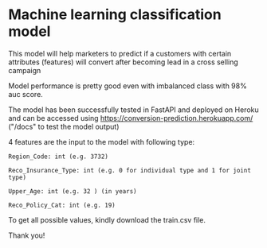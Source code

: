 # Machine learning classification model 
 This model will help marketers to predict if a customers with certain attributes (features) will convert after becoming lead in a cross selling campaign
 
 Model performance is pretty good even with imbalanced class with 98% auc score.
 
 The model has been successfully tested in FastAPI and deployed on Heroku and can be accessed using https://conversion-prediction.herokuapp.com/ ("/docs" to test the model output)
 
 4 features are the input to the model with following type:    
 
    Region_Code: int (e.g. 3732)
    
    Reco_Insurance_Type: int (e.g. 0 for individual type and 1 for joint type)
    
    Upper_Age: int (e.g. 32 ) (in years)
    
    Reco_Policy_Cat: int (e.g. 19)
    
 To get all possible values, kindly download the train.csv file.
 
 Thank you!
